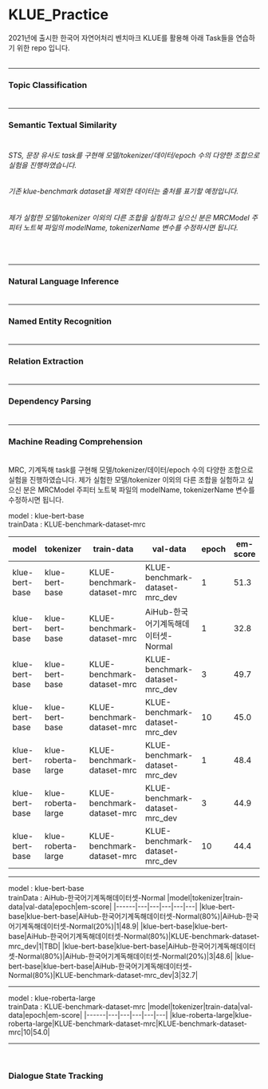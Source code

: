 # KLUE_Practice

2021년에 출시한 한국어 자연어처리 벤치마크 KLUE를 활용해 아래 Task들을 연습하기 위한 repo 입니다.<br><br>

<hr>

<h3>Topic Classification<br><br></h3>

<hr>

<h3>Semantic Textual Similarity<br><br></h3>
<h6>STS, 문장 유사도 task를 구현해 모델/tokenizer/데이터/epoch 수의 다양한 조합으로 실험을 진행하였습니다.</h6>
<h6>기존 klue-benchmark dataset을 제외한 데이터는 출처를 표기할 예정입니다.</h6>
<h6>제가 실험한 모델/tokenizer 이외의 다른 조합을 실험하고 싶으신 분은 MRCModel 주피터 노트북 파일의 modelName, tokenizerName 변수를 수정하시면 됩니다.</h6><br>

<hr>

<h3>Natural Language Inference<br><br></h3>

<hr>

<h3>Named Entity Recognition<br><br></h3>

<hr>

<h3>Relation Extraction<br><br></h3>

<hr>

<h3>Dependency Parsing<br><br></h3>

<hr>

<h3>Machine Reading Comprehension<br><br></h3>
MRC, 기계독해 task를 구현해 모델/tokenizer/데이터/epoch 수의 다양한 조합으로 실험을 진행하였습니다.
제가 실험한 모델/tokenizer 이외의 다른 조합을 실험하고 싶으신 분은 MRCModel 주피터 노트북 파일의 modelName, tokenizerName 변수를 수정하시면 됩니다.


model : klue-bert-base<br>
trainData : KLUE-benchmark-dataset-mrc
  
|model|tokenizer|train-data|val-data|epoch|em-score|
|------|---|---|---|---|---|
|klue-bert-base|klue-bert-base|KLUE-benchmark-dataset-mrc|KLUE-benchmark-dataset-mrc_dev|1|51.3|
|klue-bert-base|klue-bert-base|KLUE-benchmark-dataset-mrc|AiHub-한국어기계독해데이터셋-Normal|1|32.8|
|klue-bert-base|klue-bert-base|KLUE-benchmark-dataset-mrc|KLUE-benchmark-dataset-mrc_dev|3|49.7|
|klue-bert-base|klue-bert-base|KLUE-benchmark-dataset-mrc|KLUE-benchmark-dataset-mrc_dev|10|45.0|
|klue-bert-base|klue-roberta-large|KLUE-benchmark-dataset-mrc|KLUE-benchmark-dataset-mrc_dev|1|48.4|
|klue-bert-base|klue-roberta-large|KLUE-benchmark-dataset-mrc|KLUE-benchmark-dataset-mrc_dev|3|44.9|
|klue-bert-base|klue-roberta-large|KLUE-benchmark-dataset-mrc|KLUE-benchmark-dataset-mrc_dev|10|44.4|

<hr>
    
model : klue-bert-base<br>
trainData : AiHub-한국어기계독해데이터셋-Normal
|model|tokenizer|train-data|val-data|epoch|em-score|
|------|---|---|---|---|---|
|klue-bert-base|klue-bert-base|AiHub-한국어기계독해데이터셋-Normal(80%)|AiHub-한국어기계독해데이터셋-Normal(20%)|1|48.9|
|klue-bert-base|klue-bert-base|AiHub-한국어기계독해데이터셋-Normal(80%)|KLUE-benchmark-dataset-mrc_dev|1|TBD|
|klue-bert-base|klue-bert-base|AiHub-한국어기계독해데이터셋-Normal(80%)|AiHub-한국어기계독해데이터셋-Normal(20%)|3|48.6|
|klue-bert-base|klue-bert-base|AiHub-한국어기계독해데이터셋-Normal(80%)|KLUE-benchmark-dataset-mrc_dev|3|32.7|
<br>

<hr>  
  
model : klue-roberta-large<br>
trainData : KLUE-benchmark-dataset-mrc
|model|tokenizer|train-data|val-data|epoch|em-score|
|------|---|---|---|---|---|
|klue-roberta-large|klue-roberta-large|KLUE-benchmark-dataset-mrc|KLUE-benchmark-dataset-mrc|10|54.0|

<hr>  
  
<br>
<h3>Dialogue State Tracking<br><br></h3>
